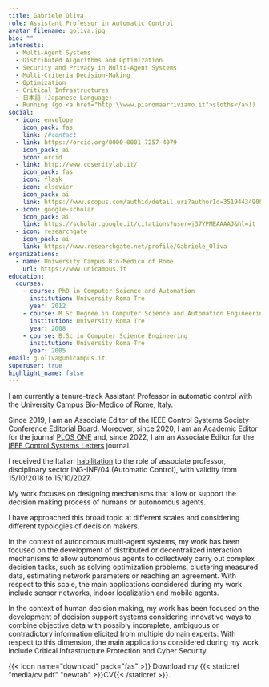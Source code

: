 ```yaml
---
title: Gabriele Oliva
role: Assistant Professor in Automatic Control
avatar_filename: goliva.jpg
bio: ""
interests:
  - Multi-Agent Systems
  - Distributed Algorithms and Optimization
  - Security and Privacy in Multi-Agent Systems
  - Multi-Criteria Decision-Making
  - Optimization
  - Critical Infrastructures
  - 日本語 (Japanese Language)
  - Running (go <a href="http:\\www.pianomaarriviamo.it">sloths</a>!)
social:
  - icon: envelope
    icon_pack: fas
    link: /#contact
  - link: https://orcid.org/0000-0001-7257-4079
    icon_pack: ai
    icon: orcid
  - link: http://www.coseritylab.it/
    icon_pack: fas
    icon: flask
  - icon: elsevier
    icon_pack: ai
    link: https://www.scopus.com/authid/detail.uri?authorId=35194434900
  - icon: google-scholar
    icon_pack: ai
    link: https://scholar.google.it/citations?user=j37YPMEAAAAJ&hl=it
  - icon: researchgate
    icon_pack: ai
    link: https://www.researchgate.net/profile/Gabriele_Oliva
organizations:
  - name: University Campus Bio-Medico of Rome
    url: https://www.unicampus.it
education:
  courses:
    - course: PhD in Computer Science and Automation
      institution: University Roma Tre
      year: 2012
    - course: M.Sc Degree in Computer Science and Automation Engineering
      institution: University Roma Tre
      year: 2008
    - course: B.Sc in Computer Science Engineering
      institution: University Roma Tre
      year: 2005
email: g.oliva@unicampus.it
superuser: true
highlight_name: false
---
```

I am currently a tenure-track Assistant Professor in automatic control with the [University Campus Bio-Medico of Rome](https://www.unicampus.it/ricerca/unita-di-ricerca/automatica/organico), Italy.  

Since 2019, I am an Associate Editor of the IEEE Control Systems Society [Conference Editorial Board](http://ieeecss.org/conferences/conference-editorial-board#:~:text=The%20CEB%20coordinates%20the%20receiving,the%20IEEE%20Conference%20on%20Control).  Moreover, since 2020, I am an Academic Editor for the journal [PLOS ONE](https://journals.plos.org/plosone/static/editorial-board) and, since 2022, I am an Associate Editor for the [IEEE Control Systems Letters](http://ieeecss.org/publication/ieee-control-systems-letters/editors) journal.

I received the Italian [habilitation](https://asn16.cineca.it/pubblico/miur/esito-abilitato/09%252FG1/2/5) to the role of associate professor, disciplinary sector ING-INF/04 (Automatic Control), with validity from 15/10/2018 to 15/10/2027.

My work focuses on designing mechanisms that allow or support the decision making process of humans or autonomous agents. 

I have approached this broad topic at different scales and considering different typologies of decision makers. 

In the context of autonomous multi-agent systems, my work has been focused on the development of distributed or decentralized interaction mechanisms to allow autonomous agents to collectively carry out complex decision tasks, such as solving optimization problems, clustering measured data, estimating network parameters or reaching an agreement. With respect to this scale, the main applications considered during my work include sensor networks, indoor localization and mobile agents.

 In the context of human decision making, my work has been focused on the development of decision support systems considering innovative ways to combine objective data with possibly incomplete, ambiguous or contradictory information elicited from multiple domain experts. With respect to this dimension, the main applications considered during my work include Critical Infrastructure Protection and Cyber Security.

{{< icon name="download" pack="fas" >}} Download my {{< staticref "media/cv.pdf" "newtab" >}}CV{{< /staticref >}}.
